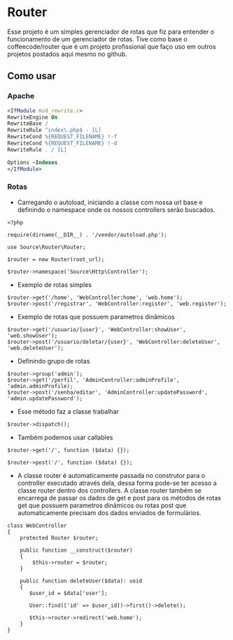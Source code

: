 # Router

Esse projeto é um simples gerenciador de rotas que fiz para entender o funcionamento de um gerenciador de rotas.
Tive como base o coffeecode/router que é um projeto profissional que faço uso em outros projetos postados aqui mesmo
no github.

## Como usar

### Apache

```apache
<IfModule mod_rewrite.c>
RewriteEngine On
RewriteBase /
RewriteRule ^index\.php$ - [L]
RewriteCond %{REQUEST_FILENAME} !-f
RewriteCond %{REQUEST_FILENAME} !-d
RewriteRule . / [L]

Options -Indexes
</IfModule>
```
### Rotas

- Carregando o autoload, iniciando a classe com nossa url base e definindo o
namespace onde os nossos controllers serão buscados.

```
<?php

require(dirname(__DIR__) . '/vendor/autoload.php');

use Source\Router\Router;

$router = new Router(root_url);

$router->namespace('Source\Http\Controller');

```

- Exemplo de rotas simples

```
$router->get('/home', 'WebController:home', 'web.home');
$router->post('/registrar', 'WebController:register', 'web.register');
```

- Exemplo de rotas que possuem parametros dinâmicos

```
$router->get('/usuario/{user}', 'WebController:showUser', 'web.showUser');
$router->post('/usuario/deletar/{user}', 'WebController:deleteUser', 'web.deleteUser');
```

- Definindo grupo de rotas

```
$router->group('admin');
$router->get('/perfil', 'AdminController:adminProfile', 'admin.adminProfile);
$router->post('/senha/editar', 'AdminController:updatePassword', 'admin.updatePassword');
```

- Esse método faz a classe trabalhar

```
$router->dispatch();
```

- Também podemos usar callables

```
$router->get('/', function ($data) {});

$router->post('/', function ($data) {});
```
- A classe router é automaticamente passada no construtor para o controller executado através dela,
dessa forma pode-se ter acesso a classe router dentro dos controllers.
A classe router também se encarrega de passar os dados de get e post para os métodos de rotas get que possuem
parametros dinâmicos ou rotas post que automaticamente precisam dos dados enviados de formulários.
```
class WebController
{
    protected Router $router;
    
    public function __construct($router)
    {
        $this->router = $router;
    }

    public function deleteUser($data): void
    {
       $user_id = $data['user'];
       
       User::find(['id' => $user_id])->first()->delete();
       
       $this->router->redirect('web.home');
    }
}
```
